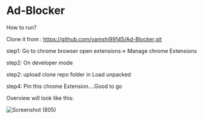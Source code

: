# Ad-Blocker


How to run?

Clone it from : https://github.com/vamshi99145/Ad-Blocker.git


step1: Go to chrome browser open extensions-> Manage chrome Extensions

step2: On developer mode

step2: upload clone repo folder in Load unpacked 


step4: Pin this chrome Extension....Good to go

Overview will look like this:

![Screenshot (805)](https://github.com/vamshi99145/Ad-Blocker/assets/77665988/21fae4ed-116b-4847-bb7d-39268f91d61b)
